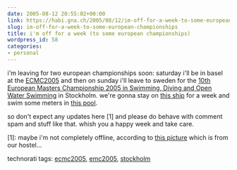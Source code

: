 ```yaml
---
date: 2005-08-12 20:55:02+00:00
link: https://habi.gna.ch/2005/08/12/im-off-for-a-week-to-some-european-championships/
slug: im-off-for-a-week-to-some-european-championships
title: i'm off for a week (to some european championships)
wordpress_id: 58
categories:
- personal
---
```



i'm leaving for two european championships soon: saturday i'll be in basel at the [ECMC2005](http://ecmc2005.org/) and then on sunday i'll leave to sweden for the [10th European Masters Championship 2005 in Swimming, Diving and Open Water Swimming](http://www.emc2005.se/) in Stockholm. we're gonna stay on [this ship](http://www.rygerfjord.se/english/index.asp) for a week and swim some meters in [this pool](http://www.emc2005.se/the_venue.htm).
  
so don't expect any updates here [1] and please do behave with comment spam and stuff like that. whish you a happy week and take care.



[1]: maybe i'm not completely offline, according to [this picture](http://www.rygerfjord.se/gallery.asp?PIC=pic6BIG.jpg) which is from our hostel...





technorati tags: [ecmc2005](http://technorati.com/tag/ecmc2005), [emc2005](http://technorati.com/tag/emc2005), [stockholm](http://technorati.com/tag/stockholm)
